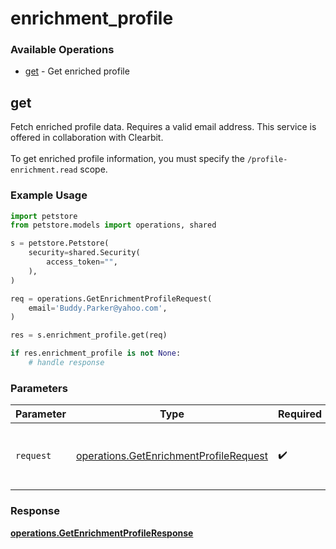 # enrichment_profile

### Available Operations

* [get](#get) - Get enriched profile

## get

Fetch enriched profile data. Requires a valid email address. This service is offered in collaboration with Clearbit.
<br><br> To get enriched profile information, you must specify the `/profile-enrichment.read` scope.


### Example Usage

```python
import petstore
from petstore.models import operations, shared

s = petstore.Petstore(
    security=shared.Security(
        access_token="",
    ),
)

req = operations.GetEnrichmentProfileRequest(
    email='Buddy.Parker@yahoo.com',
)

res = s.enrichment_profile.get(req)

if res.enrichment_profile is not None:
    # handle response
```

### Parameters

| Parameter                                                                                        | Type                                                                                             | Required                                                                                         | Description                                                                                      |
| ------------------------------------------------------------------------------------------------ | ------------------------------------------------------------------------------------------------ | ------------------------------------------------------------------------------------------------ | ------------------------------------------------------------------------------------------------ |
| `request`                                                                                        | [operations.GetEnrichmentProfileRequest](../../models/operations/getenrichmentprofilerequest.md) | :heavy_check_mark:                                                                               | The request object to use for the request.                                                       |


### Response

**[operations.GetEnrichmentProfileResponse](../../models/operations/getenrichmentprofileresponse.md)**

